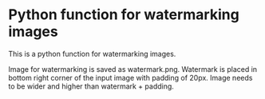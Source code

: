 # Python function for watermarking images

This is a python function for watermarking images.

Image for watermarking is saved as watermark.png.
Watermark is placed in bottom right corner of the input image with padding of 20px.
Image needs to be wider and higher than watermark + padding.